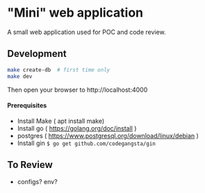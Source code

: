 # "Mini" web application

A small web application used for POC and code review.

## Development

```bash
make create-db  # first time only
make dev
```

Then open your browser to http://localhost:4000


#### Prerequisites

* Install Make ( apt install make) 
* Install go ( https://golang.org/doc/install ) 
* postgres ( https://www.postgresql.org/download/linux/debian )
* Install gin `$ go get github.com/codegangsta/gin`


## To Review

* configs? env?

